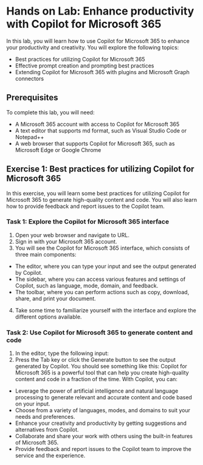 # Hands on Lab: Enhance productivity with Copilot for Microsoft 365
In this lab, you will learn how to use Copilot for Microsoft 365 to enhance your productivity and creativity. You will explore the following topics:
- Best practices for utilizing Copilot for Microsoft 365
- Effective prompt creation and prompting best practices
- Extending Copilot for Microsoft 365 with plugins and Microsoft Graph connectors
## Prerequisites
To complete this lab, you will need:
- A Microsoft 365 account with access to Copilot for Microsoft 365
- A text editor that supports md format, such as Visual Studio Code or Notepad++
- A web browser that supports Copilot for Microsoft 365, such as Microsoft Edge or Google Chrome
## Exercise 1: Best practices for utilizing Copilot for Microsoft 365
In this exercise, you will learn some best practices for utilizing Copilot for Microsoft 365 to generate high-quality content and code. You will also learn how to provide feedback and report issues to the Copilot team.
### Task 1: Explore the Copilot for Microsoft 365 interface
1. Open your web browser and navigate to URL.
2. Sign in with your Microsoft 365 account.
3. You will see the Copilot for Microsoft 365 interface, which consists of three main components:
- The editor, where you can type your input and see the output generated by Copilot.
- The sidebar, where you can access various features and settings of Copilot, such as language, mode, domain, and feedback.
- The toolbar, where you can perform actions such as copy, download, share, and print your document.
4. Take some time to familiarize yourself with the interface and explore the different options available.
### Task 2: Use Copilot for Microsoft 365 to generate content and code
1. In the editor, type the following input:
2. Press the Tab key or click the Generate button to see the output generated by Copilot. You should see something like this:
Copilot for Microsoft 365 is a powerful tool that can help you create high-quality content and code in a fraction of the time. With Copilot, you can:
- Leverage the power of artificial intelligence and natural language processing to generate relevant and accurate content and code based on your input.
- Choose from a variety of languages, modes, and domains to suit your needs and preferences.
- Enhance your creativity and productivity by getting suggestions and alternatives from Copilot.
- Collaborate and share your work with others using the built-in features of Microsoft 365.
- Provide feedback and report issues to the Copilot team to improve the service and the experience.

